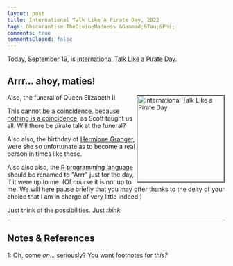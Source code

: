```yaml
---
layout: post
title: International Talk Like A Pirate Day, 2022 
tags: Obscurantism TheDivineMadness &Gammad;&Tau;&Phi;
comments: true
commentsClosed: false
---
```


Today, September 19, is [International Talk Like a Pirate Day](https://en.wikipedia.org/wiki/International_Talk_Like_a_Pirate_Day).  


## Arrr&hellip; ahoy, maties!  

<img src="{{ site.baseurl }}/images/Talk_Like_a_Pirate_Day.png" width="200" height="200" alt="International Talk Like a Pirate Day" title="International Talk Like a Pirate Day" style="float: right; margin: 3px 3px 3px 3px; border: 1px solid #000000;">
Also, the funeral of Queen Elizabeth II.  

[This cannot be a coincidence, because nothing is a coincidence](https://unsongbook.com/),
as Scott taught us all.  Will there be pirate talk at the funeral?  

Also also, the birthday of [Hermione Granger](https://en.wikipedia.org/wiki/Hermione_Granger),
were she so unfortunate as to become a real person in times like these.  

Also also also, the [R programming language](https://www.r-project.org/) should be renamed
to "Arrr" just for the day, if it were up to me.  (Of course it is not up to me.  We will
here pause briefly that you may offer thanks to the deity of your choice that I am in
charge of very little indeed.)  

Just think of the possibilities.  Just _think._  

---

## Notes &amp; References  

<!--
<sup id="fn1a">[[1]](#fn1)</sup>

<a id="fn1">1</a>: ***, ["***"](***), *** [↩](#fn1a)  

<a href="{{ site.baseurl }}/images/***">
  <img src="{{ site.baseurl }}/images/***" width="400" height="***" alt="***" title="***" style="float: right; margin: 3px 3px 3px 3px; border: 1px solid #000000;">
</a>

<iframe width="400" height="224" src="***" allow="accelerometer; encrypted-media; gyroscope; picture-in-picture" allowfullscreen style="float: right; margin: 3px 3px 3px 3px; border: 1px solid #000000;"></iframe>
-->

<a id="fn1">1</a>: Oh, come _on_&hellip; seriously?  You want footnotes for _this?_  
